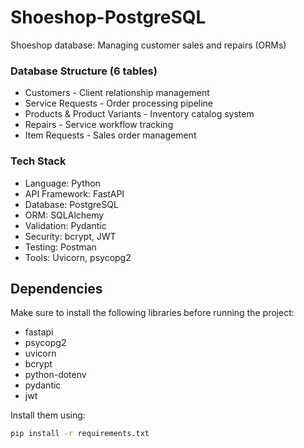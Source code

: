 # Shoeshop-PostgreSQL
Shoeshop database: Managing customer sales and repairs (ORMs)

### Database Structure (6 tables)
- Customers - Client relationship management
- Service Requests - Order processing pipeline
- Products & Product Variants - Inventory catalog system
- Repairs - Service workflow tracking
- Item Requests - Sales order management

### Tech Stack
- Language: Python
- API Framework: FastAPI 
- Database: PostgreSQL
- ORM: SQLAlchemy
- Validation: Pydantic
- Security: bcrypt, JWT 
- Testing: Postman 
- Tools: Uvicorn, psycopg2

## Dependencies
Make sure to install the following libraries before running the project:

- fastapi
- psycopg2
- uvicorn
- bcrypt
- python-dotenv
- pydantic
- jwt

Install them using:

```bash
pip install -r requirements.txt
